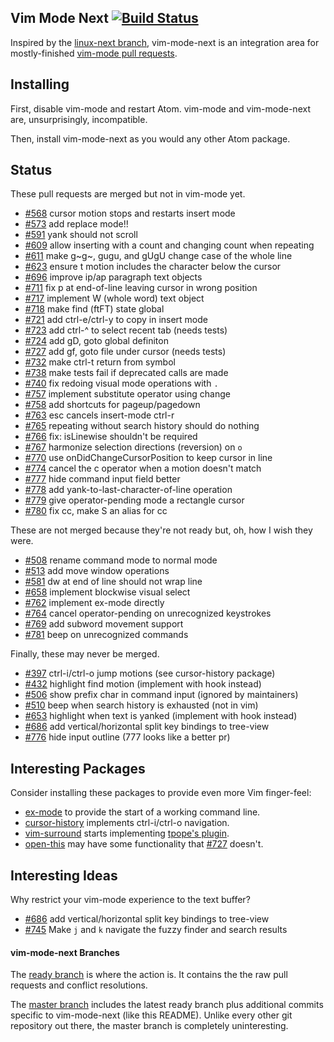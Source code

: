 ## Vim Mode Next [![Build Status](https://travis-ci.org/bronson/vim-mode-next.svg?branch=master)](https://travis-ci.org/bronson/vim-mode-next)

Inspired by the [linux-next branch](https://lwn.net/Articles/289013/), vim-mode-next is
an integration area for mostly-finished [vim-mode pull requests](https://github.com/atom/vim-mode/pulls).


## Installing

First, disable vim-mode and restart Atom.  vim-mode and vim-mode-next are, unsurprisingly, incompatible.

Then, install vim-mode-next as you would any other Atom package.


## Status

These pull requests are merged but not in vim-mode yet.

* [#568](https://github.com/atom/vim-mode/pull/568) cursor motion stops and restarts insert mode
* [#573](https://github.com/atom/vim-mode/pull/573) add replace mode!!
* [#591](https://github.com/atom/vim-mode/pull/591) yank should not scroll
* [#609](https://github.com/atom/vim-mode/pull/609) allow inserting with a count and changing count when repeating
* [#611](https://github.com/atom/vim-mode/pull/611) make g~g~, gugu, and gUgU change case of the whole line
* [#623](https://github.com/atom/vim-mode/pull/623) ensure t motion includes the character below the cursor
* [#696](https://github.com/atom/vim-mode/pull/696) improve ip/ap paragraph text objects
* [#711](https://github.com/atom/vim-mode/pull/711) fix p at end-of-line leaving cursor in wrong position
* [#717](https://github.com/atom/vim-mode/pull/717) implement W (whole word) text object
* [#718](https://github.com/atom/vim-mode/pull/718) make find (ftFT) state global
* [#721](https://github.com/atom/vim-mode/pull/721) add ctrl-e/ctrl-y to copy in insert mode
* [#723](https://github.com/atom/vim-mode/pull/723) add ctrl-^ to select recent tab (needs tests)
* [#724](https://github.com/atom/vim-mode/pull/724) add gD, goto global definiton
* [#727](https://github.com/atom/vim-mode/pull/727) add gf, goto file under cursor (needs tests)
* [#732](https://github.com/atom/vim-mode/pull/732) make ctrl-t return from symbol
* [#738](https://github.com/atom/vim-mode/pull/738) make tests fail if deprecated calls are made
* [#740](https://github.com/atom/vim-mode/pull/740) fix redoing visual mode operations with `.`
* [#757](https://github.com/atom/vim-mode/pull/757) implement substitute operator using change
* [#758](https://github.com/atom/vim-mode/pull/758) add shortcuts for pageup/pagedown
* [#763](https://github.com/atom/vim-mode/pull/763) esc cancels insert-mode ctrl-r
* [#765](https://github.com/atom/vim-mode/pull/765) repeating without search history should do nothing
* [#766](https://github.com/atom/vim-mode/pull/766) fix: isLinewise shouldn't be required
* [#767](https://github.com/atom/vim-mode/pull/767) harmonize selection directions (reversion) on `o`
* [#770](https://github.com/atom/vim-mode/pull/770) use onDidChangeCursorPosition to keep cursor in line
* [#774](https://github.com/atom/vim-mode/pull/774) cancel the c operator when a motion doesn't match
* [#777](https://github.com/atom/vim-mode/pull/777) hide command input field better
* [#778](https://github.com/atom/vim-mode/pull/778) add yank-to-last-character-of-line operation
* [#779](https://github.com/atom/vim-mode/pull/779) give operator-pending mode a rectangle cursor
* [#780](https://github.com/atom/vim-mode/pull/780) fix cc, make S an alias for cc

These are not merged because they're not ready but, oh, how I wish they were.

* [#508](https://github.com/atom/vim-mode/pull/508) rename command mode to normal mode
* [#513](https://github.com/atom/vim-mode/pull/513) add move window operations
* [#581](https://github.com/atom/vim-mode/pull/581) dw at end of line should not wrap line
* [#658](https://github.com/atom/vim-mode/pull/658) implement blockwise visual select
* [#762](https://github.com/atom/vim-mode/pull/762) implement ex-mode directly
* [#764](https://github.com/atom/vim-mode/pull/764) cancel operator-pending on unrecognized keystrokes
* [#769](https://github.com/atom/vim-mode/pull/769) add subword movement support
* [#781](https://github.com/atom/vim-mode/pull/781) beep on unrecognized commands

Finally, these may never be merged.

* [#397](https://github.com/atom/vim-mode/pull/397) ctrl-i/ctrl-o jump motions (see cursor-history package)
* [#432](https://github.com/atom/vim-mode/pull/432) highlight find motion (implement with hook instead)
* [#506](https://github.com/atom/vim-mode/pull/506) show prefix char in command input (ignored by maintainers)
* [#510](https://github.com/atom/vim-mode/pull/510) beep when search history is exhausted (not in vim)
* [#653](https://github.com/atom/vim-mode/pull/653) highlight when text is yanked (implement with hook instead)
* [#686](https://github.com/atom/vim-mode/pull/686) add vertical/horizontal split key bindings to tree-view
* [#776](https://github.com/atom/vim-mode/pull/776) hide input outline (777 looks like a better pr)


## Interesting Packages

Consider installing these packages to provide even more Vim finger-feel:

* [ex-mode](https://atom.io/packages/ex-mode) to provide the start of a working command line.
* [cursor-history](https://atom.io/packages/cursor-history) implements ctrl-i/ctrl-o navigation.
* [vim-surround](https://atom.io/packages/vim-surround) starts implementing
  [tpope's plugin](https://github.com/tpope/vim-surround).
* [open-this](https://atom.io/packages/open-this) may have some functionality that
  [#727](https://github.com/atom/vim-mode/pull/727) doesn't.


## Interesting Ideas

Why restrict your vim-mode experience to the text buffer?

* [#686](https://github.com/atom/vim-mode/pull/686) add vertical/horizontal split key bindings to tree-view
* [#745](https://github.com/atom/vim-mode/pull/745) Make `j` and `k` navigate the fuzzy finder and search results


#### vim-mode-next Branches

The [ready branch](https://github.com/bronson/vim-mode-next/commits/ready)
is where the action is.  It contains the the raw pull requests and
conflict resolutions.

The [master branch](https://github.com/bronson/vim-mode-next/commits/master)
includes the latest ready branch plus additional commits specific to vim-mode-next
(like this README).  Unlike every other git repository out there,
the master branch is completely uninteresting.
